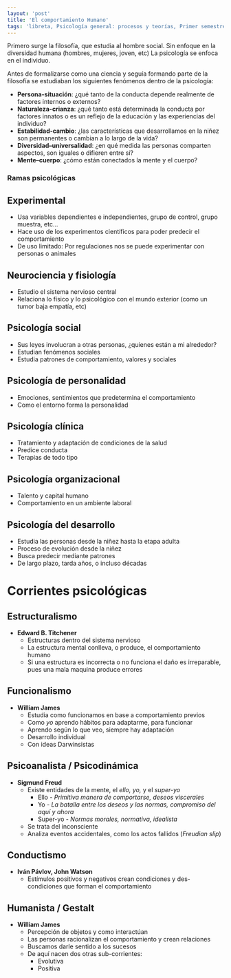 ```yaml
---
layout: 'post'
title: 'El comportamiento Humano'
tags: 'libreta, Psicología general: procesos y teorías, Primer semestre'
---
```



Primero surge la filosofía, que estudia al hombre social. Sin enfoque en la diversidad humana (hombres, mujeres, joven, etc) La psicología se enfoca en el individuo.

Antes de formalizarse como una ciencia y seguía formando parte de la filosofía se estudiaban los siguientes fenómenos dentro de la psicología:


* **Persona-situación**: ¿qué tanto de la conducta depende realmente de factores internos o externos?
* **Naturaleza-crianza**: ¿qué tanto está determinada la conducta por factores innatos o es un reflejo de la educación y las experiencias del individuo?
* **Estabilidad-cambio**: ¿las características que desarrollamos en la niñez son permanentes o cambian a lo largo de la vida?
* **Diversidad–universalidad**: ¿en qué medida las personas comparten aspectos, son iguales o difieren entre sí?
* **Mente–cuerpo**: ¿cómo están conectados la mente y el cuerpo?

### Ramas psicológicas 

## Experimental

* Usa variables dependientes e independientes, grupo de control, grupo muestra, etc...
* Hace uso de los experimentos científicos para poder predecir el comportamiento
* De uso limitado: Por regulaciones nos se puede experimentar con personas o animales

## Neurociencia y fisiología

* Estudio el sistema nervioso central
* Relaciona lo físico y lo psicológico con el mundo exterior (como un tumor baja empatía, etc)

## Psicología social

* Sus leyes involucran a otras personas, ¿quienes están a mi alrededor?
* Estudian fenómenos sociales
* Estudia patrones de comportamiento, valores y sociales

## Psicología de personalidad

* Emociones, sentimientos que predetermina el comportamiento
* Como el entorno forma la personalidad

## Psicología clínica

* Tratamiento y adaptación de condiciones de la salud
* Predice conducta
* Terapias de todo tipo

## Psicología organizacional

* Talento y capital humano
* Comportamiento en un ambiente laboral

## Psicología del desarrollo

* Estudia las personas desde la niñez hasta la etapa adulta
* Proceso de evolución desde la niñez
* Busca predecir mediante patrones
* De largo plazo, tarda años, o incluso décadas

# Corrientes psicológicas

## Estructuralismo

* __Edward B. Titchener__
	+ Estructuras dentro del sistema nervioso
	+ La estructura mental conlleva, o produce, el comportamiento humano
	+ Si una estructura es incorrecta o no funciona el daño es irreparable, pues una mala maquina produce errores

## Funcionalismo

* __William James__
	+ Estudia como funcionamos en base a comportamiento previos
	+ Como *yo* aprendo hábitos para adaptarme, para funcionar
	+ Aprendo según lo que veo, siempre hay adaptación
	+ Desarrollo individual
	+ Con ideas Darwinsistas
 
## Psicoanalista / Psicodinámica

* __Sigmund Freud__
	+ Existe entidades de la mente, el *ello, yo,* y el *super-yo*
		+ Ello - *Primitiva manera de comportarse, deseos viscerales*
		+ Yo - *La batalla entre los deseos y las normas, compromiso del aquí y ahora*
		+ Super-yo - *Normas morales, normativa, idealista*
	+ Se trata del inconsciente
	+ Analiza eventos accidentales, como los actos fallidos (*Freudian slip*)
 
## Conductismo

* __Iván Pávlov, John Watson__
	+ Estímulos positivos y negativos crean condiciones y des-condiciones que forman el comportamiento

## Humanista / Gestalt 

* __William James__
	+ Percepción de objetos y como interactúan
	+ Las personas racionalizan el comportamiento y crean relaciones
	+ Buscamos darle sentido a los sucesos
	+ De aquí nacen dos otras sub-corrientes:
		+ Evolutiva
		+ Positiva
